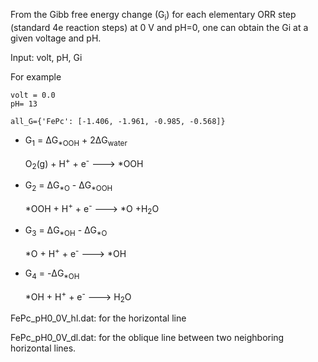 From the Gibb free energy change (G<sub>i</sub>) for each elementary ORR step (standard 4e reaction steps) at 0 V and pH=0, one can obtain the Gi at a given voltage and pH.

Input: 
     volt, pH, Gi
 
 For example
 
    volt = 0.0
    pH= 13

    all_G={'FePc': [-1.406, -1.961, -0.985, -0.568]}

- G<sub>1</sub> = &#916;G<sub>&#42;OOH</sub> + 2&#916;G<sub>water</sub>

  O<sub>2</sub>(g) + H<sup>+</sup> + e<sup>-</sup> ---> &#42;OOH

- G<sub>2</sub> = &#916;G<sub>&#42;O</sub> - &#916;G<sub>&#42;OOH</sub>
   
   &#42;OOH + H<sup>+</sup> + e<sup>-</sup> ---> &#42;O +H<sub>2</sub>O

- G<sub>3</sub> = &#916;G<sub>&#42;OH</sub> - &#916;G<sub>&#42;O</sub>
   
   &#42;O + H<sup>+</sup> + e<sup>-</sup> ---> &#42;OH

- G<sub>4</sub> = -&#916;G<sub>&#42;OH</sub>
  
  &#42;OH + H<sup>+</sup> + e<sup>-</sup> ---> H<sub>2</sub>O

FePc_pH0_0V_hl.dat:  for the horizontal line

FePc_pH0_0V_dl.dat: for the oblique line between two neighboring horizontal lines. 
